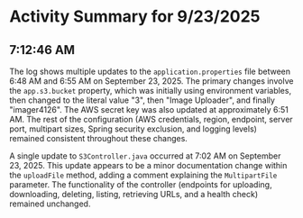# Activity Summary for 9/23/2025

## 7:12:46 AM
The log shows multiple updates to the `application.properties` file between 6:48 AM and 6:55 AM on September 23, 2025.  The primary changes involve the `app.s3.bucket` property, which was initially using environment variables, then changed to the literal value "3", then "Image Uploader", and finally "imager4126".  The AWS secret key was also updated at approximately 6:51 AM. The rest of the configuration (AWS credentials, region, endpoint, server port, multipart sizes, Spring security exclusion, and logging levels) remained consistent throughout these changes.

A single update to `S3Controller.java` occurred at 7:02 AM on September 23, 2025. This update appears to be a minor documentation change within the `uploadFile` method, adding a comment explaining the `MultipartFile` parameter. The functionality of the controller (endpoints for uploading, downloading, deleting, listing, retrieving URLs, and a health check) remained unchanged.

